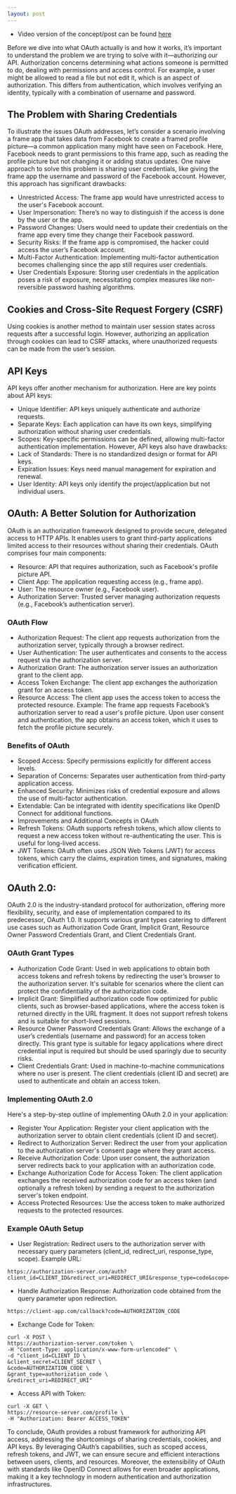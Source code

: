 ```yaml
---
layout: post
---
```

- Video version of the concept/post can be found [here](https://www.youtube.com/watch?v=cFAG_yuzfkg)

Before we dive into what OAuth actually is and how it works, it’s important to understand the problem we are trying to solve with it—authorizing our API.
Authorization concerns determining what actions someone is permitted to do, dealing with permissions and access control. For example, a user might be allowed to read a file but not edit it, which is an aspect of authorization. This differs from authentication, which involves verifying an identity, typically with a combination of username and password.

## The Problem with Sharing Credentials
To illustrate the issues OAuth addresses, let’s consider a scenario involving a frame app that takes data from Facebook to create a framed profile picture—a common application many might have seen on Facebook. Here, Facebook needs to grant permissions to this frame app, such as reading the profile picture but not changing it or adding status updates.
One naive approach to solve this problem is sharing user credentials, like giving the frame app the username and password of the Facebook account. However, this approach has significant drawbacks:
- Unrestricted Access: The frame app would have unrestricted access to the user's Facebook account.
- User Impersonation: There’s no way to distinguish if the access is done by the user or the app.
- Password Changes: Users would need to update their credentials on the frame app every time they change their Facebook password.
- Security Risks: If the frame app is compromised, the hacker could access the user’s Facebook account.
- Multi-Factor Authentication: Implementing multi-factor authentication becomes challenging since the app still requires user credentials.
- User Credentials Exposure: Storing user credentials in the application poses a risk of exposure, necessitating complex measures like non-reversible password hashing algorithms.

## Cookies and Cross-Site Request Forgery (CSRF)
Using cookies is another method to maintain user session states across requests after a successful login. However, authorizing an application through cookies can lead to CSRF attacks, where unauthorized requests can be made from the user’s session.

## API Keys
API keys offer another mechanism for authorization. Here are key points about API keys:
- Unique Identifier: API keys uniquely authenticate and authorize requests.
- Separate Keys: Each application can have its own keys, simplifying authorization without sharing user credentials.
- Scopes: Key-specific permissions can be defined, allowing multi-factor authentication implementation.
However, API keys also have drawbacks:
- Lack of Standards: There is no standardized design or format for API keys.
- Expiration Issues: Keys need manual management for expiration and renewal.
- User Identity: API keys only identify the project/application but not individual users.

## OAuth: A Better Solution for Authorization
OAuth is an authorization framework designed to provide secure, delegated access to HTTP APIs. It enables users to grant third-party applications limited access to their resources without sharing their credentials. OAuth comprises four main components:
- Resource: API that requires authorization, such as Facebook's profile picture API.
- Client App: The application requesting access (e.g., frame app).
- User: The resource owner (e.g., Facebook user).
- Authorization Server: Trusted server managing authorization requests (e.g., Facebook’s authentication server).

### OAuth Flow
- Authorization Request: The client app requests authorization from the authorization server, typically through a browser redirect.
- User Authentication: The user authenticates and consents to the access request via the authorization server.
- Authorization Grant: The authorization server issues an authorization grant to the client app.
- Access Token Exchange: The client app exchanges the authorization grant for an access token.
- Resource Access: The client app uses the access token to access the protected resource. Example: The frame app requests Facebook’s authorization server to read a user's profile picture. Upon user consent and authentication, the app obtains an access token, which it uses to fetch the profile picture securely.

### Benefits of OAuth
- Scoped Access: Specify permissions explicitly for different access levels.
- Separation of Concerns: Separates user authentication from third-party application access.
- Enhanced Security: Minimizes risks of credential exposure and allows the use of multi-factor authentication.
- Extendable: Can be integrated with identity specifications like OpenID Connect for additional functions.
- Improvements and Additional Concepts in OAuth
- Refresh Tokens: OAuth supports refresh tokens, which allow clients to request a new access token without re-authenticating the user. This is useful for long-lived access.
- JWT Tokens: OAuth often uses JSON Web Tokens (JWT) for access tokens, which carry the claims, expiration times, and signatures, making verification efficient.

## OAuth 2.0: 
OAuth 2.0 is the industry-standard protocol for authorization, offering more flexibility, security, and ease of implementation compared to its predecessor, OAuth 1.0. It supports various grant types catering to different use cases such as Authorization Code Grant, Implicit Grant, Resource Owner Password Credentials Grant, and Client Credentials Grant.

### OAuth Grant Types
- Authorization Code Grant: Used in web applications to obtain both access tokens and refresh tokens by redirecting the user’s browser to the authorization server. It's suitable for scenarios where the client can protect the confidentiality of the authorization code.
- Implicit Grant: Simplified authorization code flow optimized for public clients, such as browser-based applications, where the access token is returned directly in the URL fragment. It does not support refresh tokens and is suitable for short-lived sessions.
- Resource Owner Password Credentials Grant: Allows the exchange of a user’s credentials (username and password) for an access token directly. This grant type is suitable for legacy applications where direct credential input is required but should be used sparingly due to security risks.
- Client Credentials Grant: Used in machine-to-machine communications where no user is present. The client credentials (client ID and secret) are used to authenticate and obtain an access token.

### Implementing OAuth 2.0
Here's a step-by-step outline of implementing OAuth 2.0 in your application:
- Register Your Application: Register your client application with the authorization server to obtain client credentials (client ID and secret).
- Redirect to Authorization Server: Redirect the user from your application to the authorization server's consent page where they grant access.
- Receive Authorization Code: Upon user consent, the authorization server redirects back to your application with an authorization code.
- Exchange Authorization Code for Access Token: The client application exchanges the received authorization code for an access token (and optionally a refresh token) by sending a request to the authorization server's token endpoint.
- Access Protected Resources: Use the access token to make authorized requests to the protected resources.

### Example OAuth Setup
- User Registration: Redirect users to the authorization server with necessary query parameters (client_id, redirect_uri, response_type, scope).
Example URL:
```
https://authorization-server.com/auth?client_id=CLIENT_ID&redirect_uri=REDIRECT_URI&response_type=code&scope=read_profile
```
- Handle Authorization Response:
Authorization code obtained from the query parameter upon redirection.
```
https://client-app.com/callback?code=AUTHORIZATION_CODE
```
- Exchange Code for Token:
```
curl -X POST \
https://authorization-server.com/token \
-H "Content-Type: application/x-www-form-urlencoded" \
-d "client_id=CLIENT_ID \
&client_secret=CLIENT_SECRET \
&code=AUTHORIZATION_CODE \
&grant_type=authorization_code \
&redirect_uri=REDIRECT_URI"
```
- Access API with Token:
```
curl -X GET \
https://resource-server.com/profile \
-H "Authorization: Bearer ACCESS_TOKEN"
```

To conclude, OAuth provides a robust framework for authorizing API access, addressing the shortcomings of sharing credentials, cookies, and API keys. By leveraging OAuth’s capabilities, such as scoped access, refresh tokens, and JWT, we can ensure secure and efficient interactions between users, clients, and resources. Moreover, the extensibility of OAuth with standards like OpenID Connect allows for even broader applications, making it a key technology in modern authentication and authorization infrastructures.

